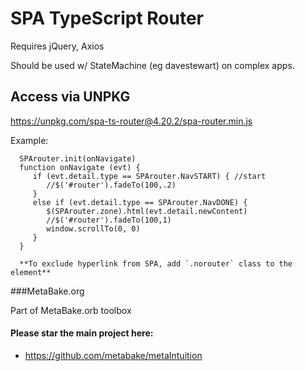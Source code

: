 
# SPA TypeScript Router 

Requires jQuery, Axios 

Should be used w/ StateMachine (eg davestewart) on complex apps.

## Access via UNPKG
   https://unpkg.com/spa-ts-router@4.20.2/spa-router.min.js

Example:

      SPArouter.init(onNavigate)
      function onNavigate (evt) {
         if (evt.detail.type == SPArouter.NavSTART) { //start
            //$('#router').fadeTo(100,.2)
         }
         else if (evt.detail.type == SPArouter.NavDONE) {
            $(SPArouter.zone).html(evt.detail.newContent)
            //$('#router').fadeTo(100,1)
            window.scrollTo(0, 0)
         }
      }
      
      **To exclude hyperlink from SPA, add `.norouter` class to the element**


###MetaBake.org

Part of MetaBake.orb toolbox

#### Please star the main project here:
- https://github.com/metabake/metaIntuition